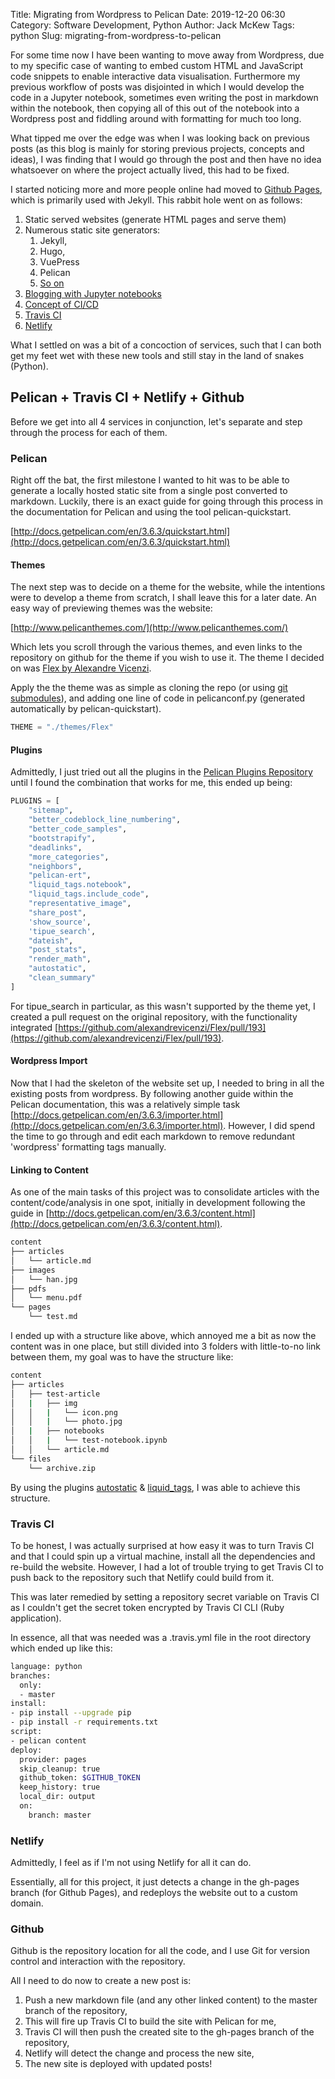 Title: Migrating from Wordpress to Pelican
Date: 2019-12-20 06:30
Category: Software Development, Python
Author: Jack McKew
Tags: python
Slug: migrating-from-wordpress-to-pelican

For some time now I have been wanting to move away from Wordpress, due to my specific case of wanting to embed custom HTML and JavaScript code snippets to enable interactive data visualisation. Furthermore my previous workflow of posts was disjointed in which I would develop the code in a Jupyter notebook, sometimes even writing the post in markdown within the notebook, then copying all of this out of the notebook into a Wordpress post and fiddling around with formatting for much too long. 

What tipped me over the edge was when I was looking back on previous posts (as this blog is mainly for storing previous projects, concepts and ideas), I was finding that I would go through the post and then have no idea whatsoever on where the project actually lived, this had to be fixed.

I started noticing more and more people online had moved to [Github Pages](https://pages.github.com/), which is primarily used with Jekyll. This rabbit hole went on as follows:

1. Static served websites (generate HTML pages and serve them)
2. Numerous static site generators:
   1. Jekyll,
   2. Hugo,
   3. VuePress
   4. Pelican
   5. [So on](https://www.staticgen.com/)
3. [Blogging with Jupyter notebooks](https://dev.to/shivbhosale/jupyter-notebooks-as-blogs-26l1)
4. [Concept of CI/CD](https://stackify.com/what-is-cicd-whats-important-and-how-to-get-it-right/)
5. [Travis CI](https://travis-ci.com/)
6. [Netlify](https://www.netlify.com/)

What I settled on was a bit of a concoction of services, such that I can both get my feet wet with these new tools and still stay in the land of snakes (Python).

## Pelican + Travis CI + Netlify + Github

Before we get into all 4 services in conjunction, let's separate and step through the process for each of them.

### Pelican

Right off the bat, the first milestone I wanted to hit was to be able to generate a locally hosted static site from a single post converted to markdown. Luckily, there is an exact guide for going through this process in the documentation for Pelican and using the tool pelican-quickstart.

[http://docs.getpelican.com/en/3.6.3/quickstart.html](http://docs.getpelican.com/en/3.6.3/quickstart.html)

#### Themes

The next step was to decide on a theme for the website, while the intentions were to develop a theme from scratch, I shall leave this for a later date. An easy way of previewing themes was the website:

[http://www.pelicanthemes.com/](http://www.pelicanthemes.com/)

Which lets you scroll through the various themes, and even links to the repository on github for the theme if you wish to use it. The theme I decided on was [Flex by Alexandre Vicenzi](https://github.com/alexandrevicenzi/Flex).

Apply the the theme was as simple as cloning the repo (or using [git submodules](https://www.atlassian.com/git/tutorials/git-submodule)), and adding one line of code in pelicanconf.py (generated automatically by pelican-quickstart).

```python
THEME = "./themes/Flex"
```

#### Plugins

Admittedly, I just tried out all the plugins in the [Pelican Plugins Repository](https://github.com/getpelican/pelican-plugins) until I found the combination that works for me, this ended up being:

```python
PLUGINS = [
    "sitemap",
    "better_codeblock_line_numbering",
    "better_code_samples",
    "bootstrapify",
    "deadlinks",
    "more_categories",
    "neighbors",
    "pelican-ert",
    "liquid_tags.notebook",
    "liquid_tags.include_code",
    "representative_image",
    "share_post",
    'show_source',
    'tipue_search',
    "dateish",
    "post_stats",
    "render_math",
    "autostatic",
    "clean_summary"
]
```

For tipue_search in particular, as this wasn't supported by the theme yet, I created a pull request on the original repository, with the functionality integrated [https://github.com/alexandrevicenzi/Flex/pull/193](https://github.com/alexandrevicenzi/Flex/pull/193).

#### Wordpress Import

Now that I had the skeleton of the website set up, I needed to bring in all the existing posts from wordpress. By following another guide within the Pelican documentation, this was a relatively simple task [http://docs.getpelican.com/en/3.6.3/importer.html](http://docs.getpelican.com/en/3.6.3/importer.html). However, I did spend the time to go through and edit each markdown to remove redundant 'wordpress' formatting tags manually.

#### Linking to Content

As one of the main tasks of this project was to consolidate articles with the content/code/analysis in one spot, initially in development following the guide in [http://docs.getpelican.com/en/3.6.3/content.html](http://docs.getpelican.com/en/3.6.3/content.html). 

```bash
content
├── articles
│   └── article.md
├── images
│   └── han.jpg
├── pdfs
│   └── menu.pdf
└── pages
    └── test.md
```

I ended up with a structure like above, which annoyed me a bit as now the content was in one place, but still divided into 3 folders with little-to-no link between them, my goal was to have the structure like:

```bash
content
├── articles
│   ├── test-article
│   |   ├── img
│   │   |	└── icon.png
│   │   |	└── photo.jpg
│   |   ├── notebooks
│   │   |	└── test-notebook.ipynb
│   │   └── article.md
└── files
    └── archive.zip
```

By using the plugins [autostatic](https://github.com/AlexJF/pelican-autostatic) & [liquid_tags](https://github.com/getpelican/pelican-plugins/tree/master/liquid_tags), I was able to achieve this structure.

### Travis CI

To be honest, I was actually surprised at how easy it was to turn Travis CI and that I could spin up a virtual machine, install all the dependencies and re-build the website. However, I had a lot of trouble trying to get Travis CI to push back to the repository such that Netlify could build from it.

This was later remedied by setting a repository secret variable on Travis CI as I couldn't get the secret token encrypted by Travis CI CLI (Ruby application).

In essence, all that was needed was a .travis.yml file in the root directory which ended up like this:

```bash
language: python
branches:
  only:
  - master
install:
- pip install --upgrade pip
- pip install -r requirements.txt
script:
- pelican content
deploy:
  provider: pages
  skip_cleanup: true
  github_token: $GITHUB_TOKEN
  keep_history: true
  local_dir: output
  on:
    branch: master
```

### Netlify

Admittedly, I feel as if I'm not using Netlify for all it can do.

Essentially, all for this project, it just detects a change in the gh-pages branch (for Github Pages), and redeploys the website out to a custom domain.

### Github

Github is the repository location for all the code, and I use Git for version control and interaction with the repository.

All I need to do now to create a new post is:

1. Push a new markdown file (and any other linked content) to the master branch of the repository,
2. This will fire up Travis CI to build the site with Pelican for me, 
3. Travis CI will then push the created site to the gh-pages branch of the repository,
4. Netlify will detect the change and process the new site,
5. The new site is deployed with updated posts!